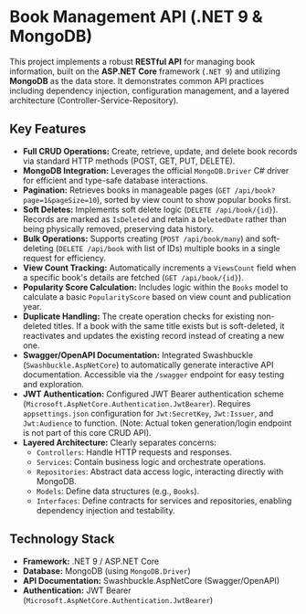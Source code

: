 # Book Management API (.NET 9 & MongoDB)

This project implements a robust **RESTful API** for managing book information, built on the **ASP.NET Core** framework (`.NET 9`) and utilizing **MongoDB** as the data store. It demonstrates common API practices including dependency injection, configuration management, and a layered architecture (Controller-Service-Repository).

## Key Features

*   **Full CRUD Operations:** Create, retrieve, update, and delete book records via standard HTTP methods (POST, GET, PUT, DELETE).
*   **MongoDB Integration:** Leverages the official `MongoDB.Driver` C# driver for efficient and type-safe database interactions.
*   **Pagination:** Retrieves books in manageable pages (`GET /api/book?page=1&pageSize=10`), sorted by view count to show popular books first.
*   **Soft Deletes:** Implements soft delete logic (`DELETE /api/book/{id}`). Records are marked as `IsDeleted` and retain a `DeletedDate` rather than being physically removed, preserving data history.
*   **Bulk Operations:** Supports creating (`POST /api/book/many`) and soft-deleting (`DELETE /api/book` with list of IDs) multiple books in a single request for efficiency.
*   **View Count Tracking:** Automatically increments a `ViewsCount` field when a specific book's details are fetched (`GET /api/book/{id}`).
*   **Popularity Score Calculation:** Includes logic within the `Books` model to calculate a basic `PopularityScore` based on view count and publication year.
*   **Duplicate Handling:** The create operation checks for existing non-deleted titles. If a book with the same title exists but is soft-deleted, it reactivates and updates the existing record instead of creating a new one.
*   **Swagger/OpenAPI Documentation:** Integrated Swashbuckle (`Swashbuckle.AspNetCore`) to automatically generate interactive API documentation. Accessible via the `/swagger` endpoint for easy testing and exploration.
*   **JWT Authentication:** Configured JWT Bearer authentication scheme (`Microsoft.AspNetCore.Authentication.JwtBearer`). Requires `appsettings.json` configuration for `Jwt:SecretKey`, `Jwt:Issuer`, and `Jwt:Audience` to function. (Note: Actual token generation/login endpoint is not part of this core CRUD API).
*   **Layered Architecture:** Clearly separates concerns:
    *   `Controllers`: Handle HTTP requests and responses.
    *   `Services`: Contain business logic and orchestrate operations.
    *   `Repositories`: Abstract data access logic, interacting directly with MongoDB.
    *   `Models`: Define data structures (e.g., `Books`).
    *   `Interfaces`: Define contracts for services and repositories, enabling dependency injection and testability.

## Technology Stack

*   **Framework:** .NET 9 / ASP.NET Core
*   **Database:** MongoDB (using `MongoDB.Driver`)
*   **API Documentation:** Swashbuckle.AspNetCore (Swagger/OpenAPI)
*   **Authentication:** JWT Bearer (`Microsoft.AspNetCore.Authentication.JwtBearer`)
